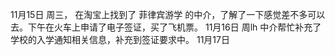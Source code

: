 
11月15日 周三， 在淘宝上找到了 菲律宾游学 的中介，了解了一下感觉差不多可以去。下午在火车上申请了电子签证，买了飞机票。
11月16日 周lh 中介帮忙补充了学校的入学通知相关信息，补充到签证要求中。
11月17日 